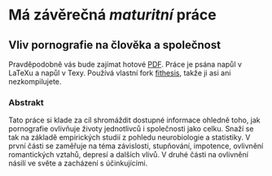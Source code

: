 # Má závěrečná *maturitní* práce

## Vliv pornografie na člověka a společnost

Pravděpodobně vás bude zajímat hotové [PDF](https://github.com/xxdavid/zmp/raw/master/zmp.pdf).
Práce je psána napůl v LaTeXu a napůl v Texy. Používá vlastní fork [fithesis](https://github.com/Witiko/fithesis3), takže ji asi ani nezkompilujete.

### Abstrakt
Tato práce si klade za cíl shromáždit dostupné informace ohledně toho, jak pornografie ovlivňuje životy jednotlivců i společnosti jako celku. Snaží se tak na základě empirických studií z pohledu neurobiologie a statistiky. V první části se zaměřuje na téma závislosti, stupňování, impotence, ovlivnění romantických vztahů, depresí a dalších vlivů. V druhé části na ovlivnění násilí ve světe a zacházení s účinkujícími.
